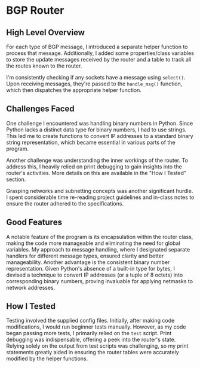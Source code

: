 # BGP Router

## High Level Overview
For each type of BGP message, I introduced a separate helper function to process that message. Additionally, I added some properties/class variables to store the update messages received by the router and a table to track all the routes known to the router.

I'm consistently checking if any sockets have a message using `select()`. Upon receiving messages, they're passed to the `handle_msg()` function, which then dispatches the appropriate helper function.

## Challenges Faced
One challenge I encountered was handling binary numbers in Python. Since Python lacks a distinct data type for binary numbers, I had to use strings. This led me to create functions to convert IP addresses to a standard binary string representation, which became essential in various parts of the program.

Another challenge was understanding the inner workings of the router. To address this, I heavily relied on print debugging to gain insights into the router's activities. More details on this are available in the "How I Tested" section.

Grasping networks and subnetting concepts was another significant hurdle. I spent considerable time re-reading project guidelines and in-class notes to ensure the router adhered to the specifications.

## Good Features
A notable feature of the program is its encapsulation within the router class, making the code more manageable and eliminating the need for global variables. My approach to message handling, where I designated separate handlers for different message types, ensured clarity and better manageability. Another advantage is the consistent binary number representation. Given Python's absence of a built-in type for bytes, I devised a technique to convert IP addresses (or a tuple of 8 octets) into corresponding binary numbers, proving invaluable for applying netmasks to network addresses.

## How I Tested
Testing involved the supplied config files. Initially, after making code modifications, I would run beginner tests manually. However, as my code began passing more tests, I primarily relied on the `test` script. Print debugging was indispensable, offering a peek into the router's state. Relying solely on the output from test scripts was challenging, so my print statements greatly aided in ensuring the router tables were accurately modified by the helper functions.